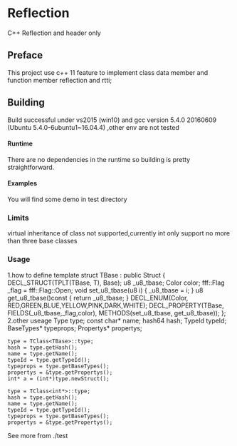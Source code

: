 # Reflection
C++ Reflection and header only

## Preface
This project use c++ 11 feature to implement class data member and function member reflection and rtti;

## Building
Build successful under vs2015 (win10) and gcc version 5.4.0 20160609 (Ubuntu 5.4.0-6ubuntu1~16.04.4) ,other env are not tested

#### Runtime
There are no dependencies in the runtime so building is pretty straightforward.


#### Examples
You will find some demo in test directory

### Limits
virtual inheritance of class not supported,currently int only support no more than three base classes


### Usage
1.how to define
        template <typename T>
	struct TBase : public Struct
	{
		DECL_STRUCT(TPLT(TBase, T), Base);
		u8 _u8_tbase;
                Color color;
		fff::Flag _flag = fff::Flag::Open;
		void set_u8_tbase(u8 i) { _u8_tbase = i; }
		u8   get_u8_tbase()const { return _u8_tbase; }
		DECL_ENUM(Color, RED,GREEN,BLUE,YELLOW,PINK,DARK,WHITE);
		DECL_PROPERTY(TBase, FIELDS(_u8_tbase,_flag,color), METHODS(set_u8_tbase, get_u8_tbase));
	};
2.other useage
        Type type;
	const char* name;
	hash64 hash;
	TypeId typeId;
	BaseTypes* typeprops;
	Propertys* propertys;

	type = TClass<TBase>::type;
	hash = type.getHash();
	name = type.getName();
	typeId = type.getTypeId();
	typeprops = type.getBaseTypes();
	propertys = &type.getPropertys();
	int* a = (int*)type.newStruct();

	type = TClass<int*>::type;
	hash = type.getHash();
	name = type.getName();
	typeId = type.getTypeId();
	typeprops = type.getBaseTypes();
	propertys = &type.getPropertys();

See more from ./test